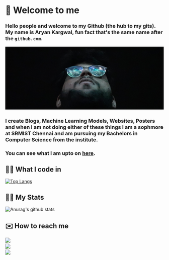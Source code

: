 # 👋 Welcome to me
### Hello people and welcome to my Github (the hub to my gits). My name is Aryan Kargwal, fun fact that's the same name after the ``github.com``. </br>
<img src="assets/head.jpg">

### I create Blogs, Machine Learning Models, Websites, Posters and when I am not doing either of these things I am a sophmore at SRMIST Chennai and am pursuing my Bachelors in Computer Science from the institute.

### You can see what I am upto on [here](!aryankargwal.github.io).

## 👨‍💻 What I code in
[![Top Langs](https://github-readme-stats.vercel.app/api/top-langs/?username=aryankargwal)](https://github.com/aryankargwal/github-readme-stats)

## 💪🏼 My Stats
![Anurag's github stats](https://github-readme-stats.vercel.app/api?username=aryankargwal)

## ✉️ How to reach me
<a href=""><img src="https://img.shields.io/badge/Gmail-D14836?style=for-the-badge&logo=gmail&logoColor=white"></a><br>
<a href=""><img src="https://img.shields.io/badge/LinkedIn-0077B5?style=for-the-badge&logo=linkedin&logoColor=white"></a> <br>
<a href=""><img src="https://img.shields.io/badge/Twitter-1DA1F2?style=for-the-badge&logo=twitter&logoColor=white"></a> <br>

